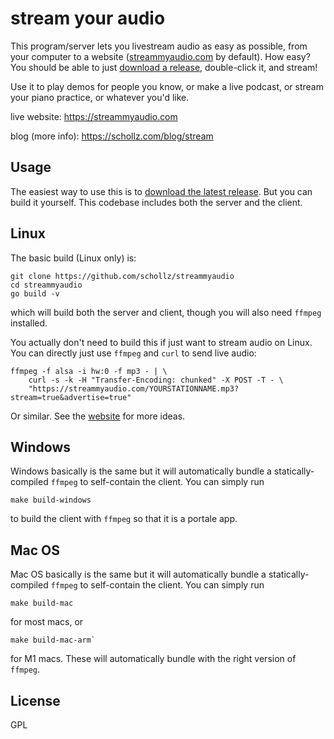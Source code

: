 # stream your audio

This program/server lets you livestream audio as easy as possible, from your computer to a website ([streammyaudio.com](https://streammyaudio.com) by default). How easy? You should be able to just [download a release](https://github.com/schollz/streammyaudio/releases/latest), double-click it, and stream!

Use it to play demos for people you know, or make a live podcast, or stream your piano practice, or whatever you'd like.

live website: https://streammyaudio.com

blog (more info): https://schollz.com/blog/stream

## Usage

The easiest way to use this is to [download the latest release](https://github.com/schollz/streammyaudio/releases/latest). But you can build it yourself. This codebase includes both the server and the client. 

## Linux 

The basic build (Linux only) is:

```
git clone https://github.com/schollz/streammyaudio
cd streammyaudio
go build -v
```

which will build both the server and client, though you will also need `ffmpeg` installed.

You actually don't need to build this if just want to stream audio on Linux. You can directly just use `ffmpeg` and `curl` to send live audio:

```
ffmpeg -f alsa -i hw:0 -f mp3 - | \
    curl -s -k -H "Transfer-Encoding: chunked" -X POST -T - \
    "https://streammyaudio.com/YOURSTATIONNAME.mp3?stream=true&advertise=true"
```

Or similar. See the [website](https://streammyaudio.com) for more ideas.

## Windows

Windows basically is the same but it will automatically bundle a statically-compiled `ffmpeg` to self-contain the client. You can simply run

```
make build-windows
```

to build the client with `ffmpeg` so that it is a portale app.

## Mac OS

Mac OS basically is the same but it will automatically bundle a statically-compiled `ffmpeg` to self-contain the client. You can simply run

```
make build-mac
```

for most macs, or

```
make build-mac-arm`
```

for M1 macs. These will automatically bundle with the right version of `ffmpeg`.


## License

GPL